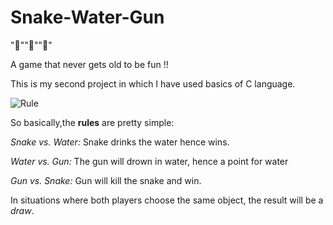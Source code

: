 # Snake-Water-Gun

":snake:"":ocean:"":gun:"

A game that never gets old to be fun !!


This is my second project in which I have used basics of C language.


![Rule](https://user-images.githubusercontent.com/80421780/173671487-22919ac2-fabf-4bca-ad4b-c73161646f97.jpg)



So basically,the **rules** are pretty simple:

*Snake vs. Water:* Snake drinks the water hence wins.

*Water vs. Gun:* The gun will drown in water, hence a point for water

*Gun vs. Snake:* Gun will kill the snake and win.

In situations where both players choose the same object, the result will be a *draw*.
